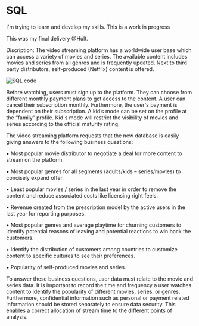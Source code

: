 # SQL
I'm trying to learn and develop my skills. This is a work in progress

This was my final delivery @Hult. 

Discription: 
The video streaming platform has a worldwide user base which can access a variety of movies and series. The available content includes movies and series from all genres and is frequently updated. Next to third party distributors, self-produced (Netflix) content is offered. 

![SQL code](https://user-images.githubusercontent.com/75276371/127507887-dce15d24-b532-4199-a24c-d31f988523a0.png)

Before watching, users must sign up to the platform. They can choose from different monthly payment plans to get access to the content. A user can cancel their subscription monthly. Furthermore, the user's payment is dependent on their subscription. A kid’s mode can be set on the profile at the “family” profile. Kid´s mode will restrict the visibility of movies and series according to the official maturity rating.

The video streaming platform requests that the new database is easily giving answers to the following business questions:

•	Most popular movie distributor to negotiate a deal for more content to stream on the platform.

•	Most popular genres for all segments (adults/kids – series/movies) to concisely expand offer.

•	Least popular movies / series in the last year in order to remove the content and reduce associated costs like licensing right feels.

•	Revenue created from the prescription model by the active users in the last year for reporting purposes.

•	Most popular genres and average playtime for churning customers to identify potential reasons of leaving and potential reactions to win back the customers.

•	Identify the distribution of customers among countries to customize content to specific cultures to see their preferences.

•	Popularity of self-produced movies and series.

To answer these business questions, user data must relate to the movie and series data. It is important to record the time and frequency a user watches content to identify the popularity of different movies, series, or genres. Furthermore, confidential information such as personal or payment related information should be stored separately to ensure data security. This enables a correct allocation of stream time to the different points of analysis. 

